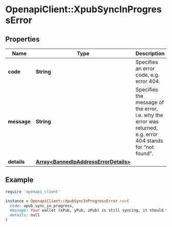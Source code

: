 # OpenapiClient::XpubSyncInProgressError

## Properties

| Name | Type | Description | Notes |
| ---- | ---- | ----------- | ----- |
| **code** | **String** | Specifies an error code, e.g. error 404. |  |
| **message** | **String** | Specifies the message of the error, i.e. why the error was returned, e.g. error 404 stands for “not found”. |  |
| **details** | [**Array&lt;BannedIpAddressErrorDetails&gt;**](BannedIpAddressErrorDetails.md) |  | [optional] |

## Example

```ruby
require 'openapi_client'

instance = OpenapiClient::XpubSyncInProgressError.new(
  code: xpub_sync_in_progress,
  message: Your wallet (xPub, yPub, zPub) is still syncing, it should take few seconds depending on how many transactions it has.,
  details: null
)
```

